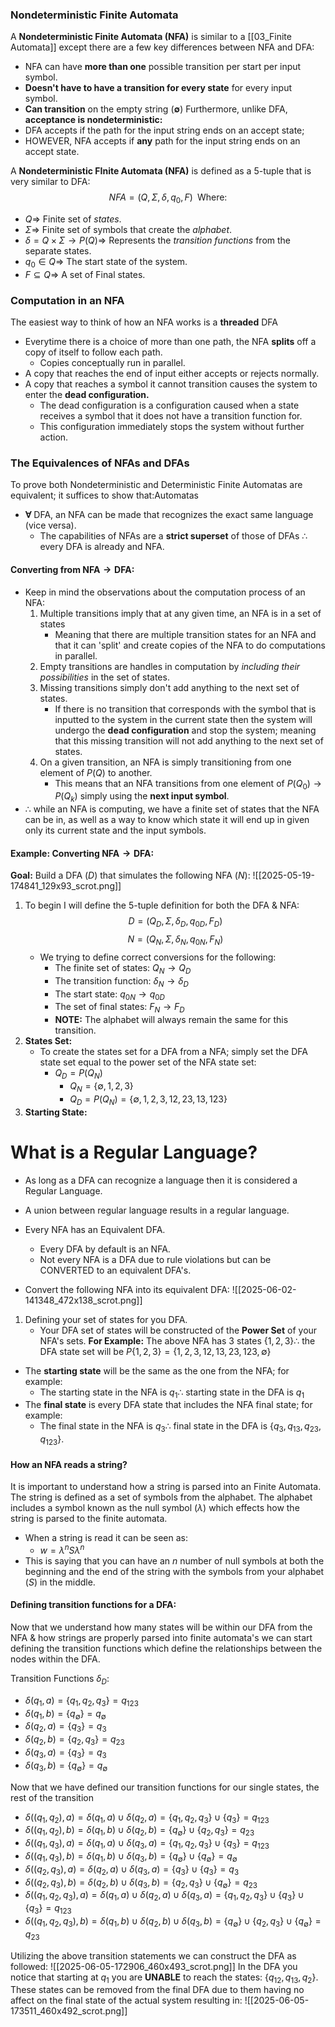 ### Nondeterministic Finite Automata
A **Nondeterministic Finite Automata (NFA)** is similar to a [[03_Finite Automata]] except there are a few key differences between NFA and DFA:
- NFA can have **more than one** possible transition per start per input symbol.
- **Doesn't have to have a transition for every state** for every input symbol.
- **Can transition** on the empty string $(\mathbf{\emptyset})$
Furthermore, unlike DFA, **acceptance is nondeterministic:**
- DFA accepts if the path for the input string ends on an accept state;
- HOWEVER, NFA accepts if **any** path for the input string ends on an accept state.

A **Nondeterministic FInite Automata (NFA)** is defined as a 5-tuple that is very similar to DFA:
$$
\begin{equation}\tag{NFA}
NFA = (Q,\Sigma,\delta,q_0,F) \;\;
\text{Where:}
\end{equation}
$$
- $Q\Rightarrow$ Finite set of *states*.
- $\Sigma \Rightarrow$ Finite set of symbols that create the *alphabet*.
- $\delta = Q\times \Sigma \rightarrow P(Q) \Rightarrow$ Represents the *transition functions* from the separate states.
- $q_0 \in Q \Rightarrow$ The start state of the system.
- $F\subseteq Q\Rightarrow$ A set of Final states.

### Computation in an NFA
The easiest way to think of how an NFA works is a **threaded** DFA
- Everytime there is a choice of more than one path, the NFA **splits** off a copy of itself to follow each path.
	- Copies conceptually run in parallel.
- A copy that reaches the end of input either accepts or rejects normally.
- A copy that reaches a symbol it cannot transition causes the system to enter the **dead configuration.**
	- The dead configuration is a configuration caused when a state receives a symbol that it does not have a transition function for.
	- This configuration immediately stops the system without further action.

### The Equivalences of NFAs and DFAs
To prove both Nondeterministic and Deterministic Finite Automatas are equivalent; it suffices to show that:Automatas
- $\mathbf{\forall}$ DFA, an NFA can be made that recognizes the exact same language (vice versa).
	- The capabilities of NFAs are a **strict superset** of those of DFAs $\therefore$ every DFA is already and NFA.
#### Converting from $\mathbf{NFA \rightarrow DFA:}$
- Keep in mind the observations about the computation process of an NFA:
	1) Multiple transitions imply that at any given time, an NFA is in a set of states
		- Meaning that there are multiple transition states for an NFA and that it can 'split' and create copies of the NFA to do computations in parallel.
	2) Empty transitions are handles in computation by *including their possibilities* in the set of states.
	3) Missing transitions simply don't add anything to the next set of states.
		- If there is no transition that corresponds with the symbol that is inputted to the system in the current state then the system will undergo the **dead configuration** and stop the system; meaning that this missing transition will not add anything to the next set of states.
	4) On a given transition, an NFA is simply transitioning from one element of $P(Q)$ to another.
		- This means that an NFA transitions from one element of $P(Q_0) \rightarrow P(Q_k)$ simply using the **next input symbol**. 
- $\therefore$ while an NFA is computing, we have a finite set of states that the NFA can be in, as well as a way to know which state it will end up in given only its current state and the input symbols.
#### Example: Converting $\mathbf{NFA \rightarrow DFA}$:
**Goal:** Build a DFA $(D)$ that simulates the following NFA $(N)$:
![[2025-05-19-174841_129x93_scrot.png]]
1) To begin I will define the 5-tuple definition for both the DFA & NFA:
$$
\begin{equation}\tag{DFA}
D=({Q_D},{\Sigma},{\delta_D},{q_{0D}},{F_D})
\end{equation}
$$
$$
\begin{equation}\tag{NFA}
N=({Q_N},{\Sigma},{\delta_N},{q_{0N}},{F_N})
\end{equation}
$$
	- We trying to define correct conversions for the following:
		- The finite set of states: $Q_N \rightarrow Q_D$
		- The transition function: $\delta_N \rightarrow \delta_D$
		- The start state: $q_{0N}\rightarrow q_{0D}$
		- The set of final states: $F_N \rightarrow F_D$
		- **NOTE:** The alphabet will always remain the same for this transition.
2) **States Set:**
	- To create the states set for a DFA from a NFA; simply set the DFA state set equal to the power set of the NFA state set:
		- $Q_D = P(Q_N)$
			- $Q_N=\{\emptyset,1,2,3\}$
			- $Q_D=P(Q_N)=\{\emptyset,1,2,3,12,23,13,123\}$
3) **Starting State:**


# What is a Regular Language?
- As long as a DFA can recognize a language then it is considered a Regular Language.
- A union between regular language results in a regular language.

- Every NFA has an Equivalent DFA.
	- Every DFA by default is an NFA.
	- Not every NFA is a DFA due to rule violations but can be CONVERTED to an equivalent DFA's.

- Convert the following NFA into its equivalent DFA:
![[2025-06-02-141348_472x138_scrot.png]]

1) Defining your set of states for you DFA.
	- Your DFA set of states will be constructed of the **Power Set** of your NFA's sets.
**For Example:** The above NFA has 3 states $\{1,2,3\} \therefore$ the DFA state set will be $P\{1,2,3\}=\{1,2,3,12,13,23,123,\emptyset\}$

- The **starting state** will be the same as the one from the NFA; for example:
	- The starting state in the NFA is $q_1 \therefore$ starting state in the DFA is $q_1$
- The **final state** is every DFA state that includes the NFA final state; for example:
	- The final state in the NFA is $q_3 \therefore$ final state in the DFA is $\{q_3, q_{13}, q_{23}, q_{123}\}$.

#### How an NFA reads a string?
It is important to understand how a string is parsed into an Finite Automata. The string is defined as a set of symbols from the alphabet. The alphabet includes a symbol known as the null symbol $(\lambda)$ which effects how the string is parsed to the finite automata.
- When a string is read it can be seen as:
	- $w=\lambda^n S \lambda^n$
- This is saying that you can have an $n$ number of null symbols at both the beginning and the end of the string with the symbols from your alphabet $(S)$ in the middle.

#### Defining transition functions for a DFA:
Now that we understand how many states will be within our DFA from the NFA & how strings are properly parsed into finite automata's we can start defining the transition functions which define the relationships between the nodes within the DFA.

Transition Functions $\delta_D$:
- $\delta(q_1,a)= \{q_1,q_2,q_3\}=q_{123}$
- $\delta(q_1,b)=\{q_\emptyset\}=q_\emptyset$
- $\delta(q_2,a)=\{q_3\}=q_3$
- $\delta(q_2,b)=\{q_2,q_3\}=q_{23}$
- $\delta(q_3,a)=\{q_3\}=q_3$
- $\delta(q_3,b)=\{q_\emptyset\}=q_\emptyset$

Now that we have defined our transition functions for our single states, the rest of the transition 
- $\delta((q_1,q_2),a)=\delta(q_1,a)\cup\delta(q_2,a)=\{q_1,q_2,q_3\}\cup\{q_3\}=q_{123}$
- $\delta((q_1,q_2),b)=\delta(q_1,b)\cup\delta(q_2,b)=\{q_\emptyset\}\cup\{q_2,q_3\}=q_{23}$
- $\delta((q_1,q_3),a)=\delta(q_1,a)\cup\delta(q_3,a)=\{q_1,q_2,q_3\}\cup\{q_3\}=q_{123}$
- $\delta((q_1,q_3),b)=\delta(q_1,b)\cup\delta(q_3,b)=\{q_\emptyset\}\cup\{q_\emptyset\}=q_\emptyset$
- $\delta((q_2,q_3),a)=\delta(q_2,a)\cup\delta(q_3,a)=\{q_3\}\cup\{q_3\}=q_3$
- $\delta((q_2,q_3),b)=\delta(q_2,b)\cup\delta(q_3,b)=\{q_2,q_3\}\cup\{q_\emptyset\}=q_{23}$
- $\delta((q_1,q_2,q_3),a)=\delta(q_1,a)\cup\delta(q_2,a)\cup\delta(q_3,a)=\{q_1,q_2,q_3\}\cup\{q_3\}\cup\{q_3\}=q_{123}$
- $\delta((q_1,q_2,q_3),b)=\delta(q_1,b)\cup\delta(q_2,b)\cup\delta(q_3,b)=\{q_\emptyset\}\cup\{q_2,q_3\}\cup\{q_\emptyset\}=q_{23}$

Utilizing the above transition statements we can construct the DFA as followed:
![[2025-06-05-172906_460x493_scrot.png]]
In the DFA you notice that starting at $q_1$ you are **UNABLE** to reach the states: $\{q_{12}, q_{13}, q_2\}$. These states can be removed from the final DFA due to them having no affect on the final state of the actual system resulting in:
![[2025-06-05-173511_460x492_scrot.png]]